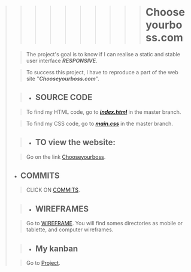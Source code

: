 >>>>>>>>>> # Chooseyourboss.com
>
>
>> The project's goal is to know if I can realise a static and stable user interface ***RESPONSIVE***.
>
>> To success this project, I have to reproduce a part of the web site "***Chooseyourboss.com***".
>
>
>> - ## SOURCE CODE
>
>> To find my HTML code, go to [***index.html***](https://github.com/royce76/ChooseYourBoss/blob/master/index.html) in the master branch.
>
>> To find my CSS code, go to [***main.css***](https://github.com/royce76/ChooseYourBoss/tree/master/css/main.css) in the master branch.
>
>> - ## TO view the website:
>
>> Go on the link [Chooseyourboss](https://royce76.github.io/ChooseYourBoss/).
>
> - ## COMMITS
>
>> CLICK ON [COMMITS](https://github.com/royce76/ChooseYourBoss/commits/master).
>
>> - ## WIREFRAMES
>
>> Go to [WIREFRAME](https://github.com/royce76/ChooseYourBoss/tree/master/doc). You will find somes directories as mobile or tablette, and computer wireframes. 
>
>> - ## My kanban
>
>> Go to [Project](https://github.com/royce76/ChooseYourBoss/projects/1).
